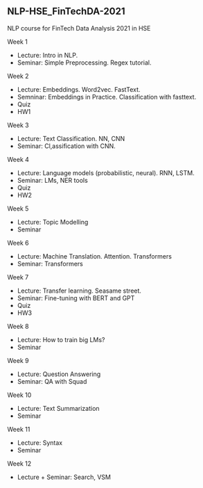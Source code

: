 ## NLP-HSE_FinTechDA-2021

NLP course for FinTech Data Analysis 2021 in HSE


Week 1
* Lecture: Intro in NLP. 
* Seminar: Simple Preprocessing. Regex tutorial. 

Week 2
* Lecture: Embeddings. Word2vec. FastText.
* Semninar: Embeddings in Practice. Classification with fasttext.
* Quiz
* HW1

Week 3
* Lecture: Text Classification. NN, CNN
* Seminar: Cl,assification with CNN.

Week 4
* Lecture: Language models (probabilistic, neural). RNN, LSTM.
* Seminar: LMs, NER tools
* Quiz
* HW2

Week 5
* Lecture: Topic Modelling
* Seminar

Week 6
* Lecture: Machine Translation. Attention. Transformers
* Seminar: Transformers

Week 7
* Lecture: Transfer learning. Seasame street. 
* Seminar: Fine-tuning with BERT and GPT
* Quiz
* HW3

Week 8
* Lecture: How to train big LMs?
* Seminar

Week 9
* Lecture: Question Answering
* Seminar: QA with Squad

Week 10
* Lecture: Text Summarization
* Seminar

Week 11
* Lecture: Syntax
* Seminar

Week 12
* Lecture + Seminar: Search, VSM